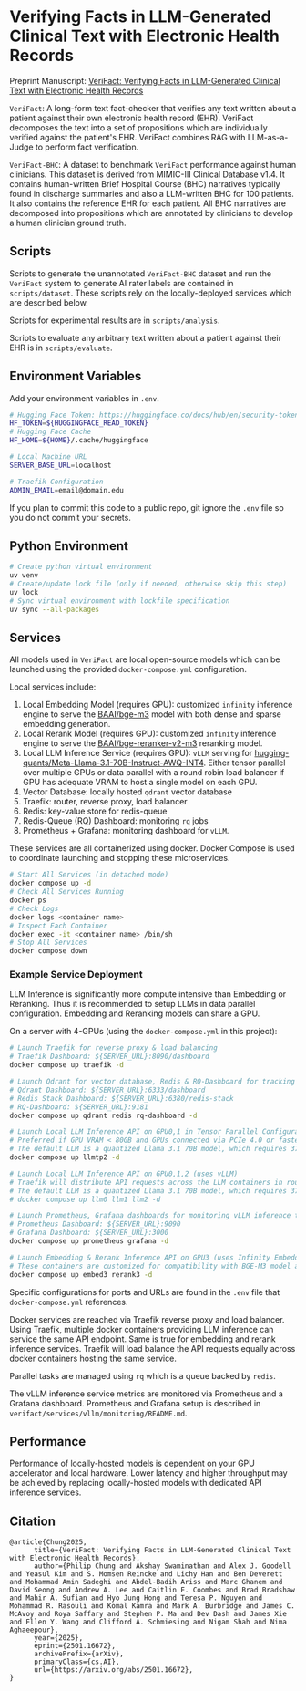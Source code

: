# Verifying Facts in LLM-Generated Clinical Text with Electronic Health Records

Preprint Manuscript: [VeriFact: Verifying Facts in LLM-Generated Clinical Text with Electronic Health Records](https://arxiv.org/abs/2501.16672)

`VeriFact`: A long-form text fact-checker that verifies any text written about a patient against their own electronic health record (EHR). VeriFact decomposes the text into a set of propositions which are individually verified against the patient's EHR. VeriFact combines RAG with LLM-as-a-Judge to perform fact verification.

`VeriFact-BHC`: A dataset to benchmark `VeriFact` performance against human clinicians. This dataset is derived from MIMIC-III Clinical Database v1.4. It contains human-written Brief Hospital Course (BHC) narratives typically found in discharge summaries and also a LLM-written BHC for 100 patients. It also contains the reference EHR for each patient. All BHC narratives are decomposed into propositions which are annotated by clinicians to develop a human clinician ground truth.

## Scripts

Scripts to generate the unannotated `VeriFact-BHC` dataset and run the `VeriFact` system to generate AI rater labels are contained in `scripts/dataset`. These scripts rely on the locally-deployed services which are described below.

Scripts for experimental results are in `scripts/analysis`.

Scripts to evaluate any arbitrary text written about a patient against their EHR is in `scripts/evaluate`.

## Environment Variables

Add your environment variables in `.env`.

```sh
# Hugging Face Token: https://huggingface.co/docs/hub/en/security-tokens
HF_TOKEN=${HUGGINGFACE_READ_TOKEN}
# Hugging Face Cache
HF_HOME=${HOME}/.cache/huggingface

# Local Machine URL
SERVER_BASE_URL=localhost

# Traefik Configuration
ADMIN_EMAIL=email@domain.edu
```

If you plan to commit this code to a public repo, git ignore the `.env` file so you do not commit your secrets.

## Python Environment

```sh
# Create python virtual environment
uv venv
# Create/update lock file (only if needed, otherwise skip this step)
uv lock
# Sync virtual environment with lockfile specification
uv sync --all-packages
```

## Services

All models used in `VeriFact` are local open-source models which can be launched using the provided `docker-compose.yml` configuration.

Local services include:

1. Local Embedding Model (requires GPU): customized `infinity` inference engine to serve the [BAAI/bge-m3](https://huggingface.co/BAAI/bge-m3) model with both dense and sparse embedding generation.
2. Local Rerank Model (requires GPU): customized `infinity` inference engine to serve the [BAAI/bge-reranker-v2-m3](https://huggingface.co/BAAI/bge-reranker-v2-m3) reranking model.
3. Local LLM Inference Service (requires GPU): `vLLM` serving for [hugging-quants/Meta-Llama-3.1-70B-Instruct-AWQ-INT4](https://huggingface.co/hugging-quants/Meta-Llama-3.1-70B-Instruct-AWQ-INT4). Either tensor parallel over multiple GPUs or data parallel with a round robin load balancer if GPU has adequate VRAM to host a single model on each GPU.
4. Vector Database: locally hosted `qdrant` vector database
5. Traefik: router, reverse proxy, load balancer
6. Redis: key-value store for redis-queue
7. Redis-Queue (RQ) Dashboard: monitoring `rq` jobs
8. Prometheus + Grafana: monitoring dashboard for `vLLM`.

These services are all containerized using docker. Docker Compose is used to coordinate launching and stopping these microservices.

```sh
# Start All Services (in detached mode)
docker compose up -d
# Check All Services Running
docker ps
# Check Logs
docker logs <container name>
# Inspect Each Container
docker exec -it <container name> /bin/sh
# Stop All Services
docker compose down
```

### Example Service Deployment

LLM Inference is significantly more compute intensive than Embedding or Reranking.  Thus it is recommended to setup LLMs in data parallel configuration. Embedding and Reranking models can share a GPU.

On a server with 4-GPUs (using the `docker-compose.yml` in this project):

```sh
# Launch Traefik for reverse proxy & load balancing
# Traefik Dashboard: ${SERVER_URL}:8090/dashboard
docker compose up traefik -d

# Launch Qdrant for vector database, Redis & RQ-Dashboard for tracking tasks in queue
# Qdrant Dashboard: ${SERVER_URL}:6333/dashboard
# Redis Stack Dashboard: ${SERVER_URL}:6380/redis-stack
# RQ-Dashboard: ${SERVER_URL}:9181
docker compose up qdrant redis rq-dashboard -d

# Launch Local LLM Inference API on GPU0,1 in Tensor Parallel Configuration (uses vLLM)
# Preferred if GPU VRAM < 80GB and GPUs connected via PCIe 4.0 or faster (e.g. NVLink)
# The default LLM is a quantized Llama 3.1 70B model, which requires 37GB VRAM for the model itself.
docker compose up llmtp2 -d

# Launch Local LLM Inference API on GPU0,1,2 (uses vLLM)
# Traefik will distribute API requests across the LLM containers in round-robin fashion
# The default LLM is a quantized Llama 3.1 70B model, which requires 37GB VRAM for the model itself.
# docker compose up llm0 llm1 llm2 -d

# Launch Prometheus, Grafana dashboards for monitoring vLLM inference throughput
# Prometheus Dashboard: ${SERVER_URL}:9090
# Grafana Dashboard: ${SERVER_URL}:3000
docker compose up prometheus grafana -d

# Launch Embedding & Rerank Inference API on GPU3 (uses Infinity Embeddings)
# These containers are customized for compatibility with BGE-M3 model and to reduce VRAM use
docker compose up embed3 rerank3 -d
```

Specific configurations for ports and URLs are found in the `.env` file that `docker-compose.yml` references.

Docker services are reached via Traefik reverse proxy and load balancer. Using Traefik, multiple docker containers providing LLM inference can service the same API endpoint. Same is true for embedding and rerank inference services. Traefik will load balance the API requests equally across docker containers hosting the same service.

Parallel tasks are  managed using `rq` which is a queue backed by `redis`.

The vLLM inference service metrics are monitored via Prometheus and a Grafana dashboard. Prometheus and Grafana setup is described in `verifact/services/vllm/monitoring/README.md`.

## Performance

Performance of locally-hosted models is dependent on your GPU accelerator and local hardware. Lower latency and higher throughput may be achieved by replacing locally-hosted models with dedicated API inference services.

## Citation

```
@article{Chung2025,
      title={VeriFact: Verifying Facts in LLM-Generated Clinical Text with Electronic Health Records}, 
      author={Philip Chung and Akshay Swaminathan and Alex J. Goodell and Yeasul Kim and S. Momsen Reincke and Lichy Han and Ben Deverett and Mohammad Amin Sadeghi and Abdel-Badih Ariss and Marc Ghanem and David Seong and Andrew A. Lee and Caitlin E. Coombes and Brad Bradshaw and Mahir A. Sufian and Hyo Jung Hong and Teresa P. Nguyen and Mohammad R. Rasouli and Komal Kamra and Mark A. Burbridge and James C. McAvoy and Roya Saffary and Stephen P. Ma and Dev Dash and James Xie and Ellen Y. Wang and Clifford A. Schmiesing and Nigam Shah and Nima Aghaeepour},
      year={2025},
      eprint={2501.16672},
      archivePrefix={arXiv},
      primaryClass={cs.AI},
      url={https://arxiv.org/abs/2501.16672}, 
}
```

